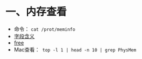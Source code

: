 # 一、内存查看

- 命令： `cat /prot/meminfo`
- [字段含义](https://blog.csdn.net/a1809032425/article/details/128555991?spm=1001.2101.3001.6650.1&utm_medium=distribute.pc_relevant.none-task-blog-2%7Edefault%7EAD_ESQUERY%7Eyljh-1-128555991-blog-58604232.pc_relevant_3mothn_strategy_and_data_recovery&depth_1-utm_source=distribute.pc_relevant.none-task-blog-2%7Edefault%7EAD_ESQUERY%7Eyljh-1-128555991-blog-58604232.pc_relevant_3mothn_strategy_and_data_recovery&utm_relevant_index=2)
- [free](https://blog.csdn.net/qq_45088125/article/details/125091692?ops_request_misc=%257B%2522request%255Fid%2522%253A%2522168498339516800184168052%2522%252C%2522scm%2522%253A%252220140713.130102334.pc%255Fall.%2522%257D&request_id=168498339516800184168052&biz_id=0&utm_medium=distribute.pc_search_result.none-task-blog-2~all~first_rank_ecpm_v1~rank_v31_ecpm-1-125091692-null-null.142^v87^control_2,239^v2^insert_chatgpt&utm_term=free%20%E5%91%BD%E4%BB%A4%E5%B1%95%E7%A4%BA%E7%9A%84%E4%BF%A1%E6%81%AF&spm=1018.2226.3001.4187)
- Mac查看：` top -l 1 | head -n 10 | grep PhysMem`